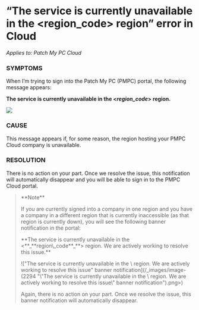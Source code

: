 # “The service is currently unavailable in the \<region\_code> region” error in Cloud

_Applies to: Patch My PC Cloud_

### SYMPTOMS

When I’m trying to sign into the Patch My PC (PMPC) portal, the following message appears:

**The service is currently unavailable in the <**_**region\_code**_**> region.**

![](../../../_images/image-\(2293\).png)

### CAUSE

This message appears if, for some reason, the region hosting your PMPC Cloud company is unavailable.

### RESOLUTION

There is no action on your part. Once we resolve the issue, this notification will automatically disappear and you will be able to sign in to the PMPC Cloud portal.

> \*\*Note\*\*
>
> If you are currently signed into a company in one region and you have a company in a different region that is currently inaccessible (as that region is currently down), you will see the following banner notification in the portal:
>
> \*\*The service is currently unavailable in the <\*\*\_\*\*region\\\_code\*\*\_\*\*> region. We are actively working to resolve this issue.\*\*
>
> !\["The service is currently unavailable in the \ region. We are actively working to resolve this issue" banner notification]\(/\_images/image-(2294 "\\"The service is currently unavailable in the \ region. We are actively working to resolve this issue\\" banner notification").png>)
>
> Again, there is no action on your part. Once we resolve the issue, this banner notification will automatically disappear.
